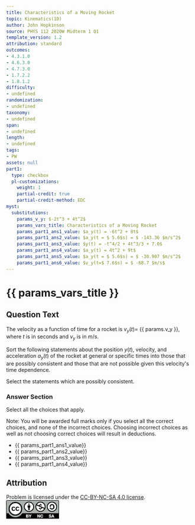 ```yaml
---
title: Characteristics of a Moving Rocket
topic: Kinematics(1D)
author: John Hopkinson
source: PHYS 112 2020W Midterm 1 Q1
template_version: 1.2
attribution: standard
outcomes:
- 4.3.1.0
- 4.6.3.0
- 4.7.3.0
- 1.7.2.2
- 1.8.1.2
difficulty:
- undefined
randomization:
- undefined
taxonomy:
- undefined
span:
- undefined
length:
- undefined
tags:
- PW
assets: null
part1:
  type: checkbox
  pl-customizations:
    weight: 1
    partial-credit: true
    partial-credit-method: EDC
myst:
  substitutions:
    params_v_y: $-2t^3 + 4t^2$
    params_vars_title: Characteristics of a Moving Rocket
    params_part1_ans1_value: $a_y(t) = -6t^2 + 8t$
    params_part1_ans2_value: $a_y(t = $ 5.6$s) = $ -143.36 $m/s^2$
    params_part1_ans3_value: $y(t) = -t^4/2 + 4t^3/3 + 7.0$
    params_part1_ans4_value: $a_y(t) = 4t^2 + 9t$
    params_part1_ans5_value: $a_y(t = $ 5.6$s) = $ -30.907 $m/s^2$
    params_part1_ans6_value: $v_y(t=$ 7.6$s) = $ -68.7 $m/s$
---
```

# {{ params_vars_title }}

## Question Text

The velocity as a function of time for a rocket is $v_y(t) =$ {{ params.v_y }}, where $t$ is in seconds and $v_y$ is in $m/s$.

Sort the following statements about the position $y(t)$, velocity, and acceleration $a_y(t)$ of the rocket at general or specific times into those that are possibly consistent and those that are not possible given this velocity's time dependence.

Select the statements which are possibly consistent.

### Answer Section

Select all the choices that apply.

Note: You will be awarded full marks only if you select all the correct choices, and none of the incorrect choices. Choosing incorrect choices as well as not choosing correct choices will result in deductions.

- {{ params_part1_ans1_value}}
- {{ params_part1_ans2_value}}
- {{ params_part1_ans3_value}}
- {{ params_part1_ans4_value}}

## Attribution

Problem is licensed under the [CC-BY-NC-SA 4.0 license](https://creativecommons.org/licenses/by-nc-sa/4.0/).<br> ![The Creative Commons 4.0 license requiring attribution-BY, non-commercial-NC, and share-alike-SA license.](https://raw.githubusercontent.com/firasm/bits/master/by-nc-sa.png)